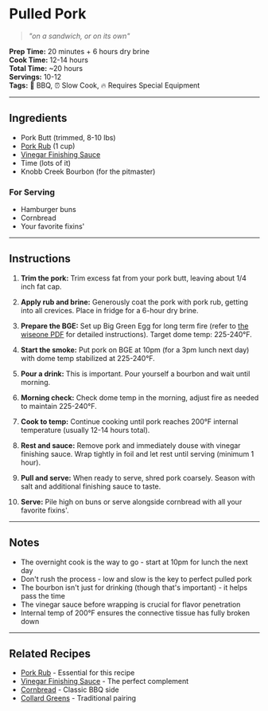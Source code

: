 # Pulled Pork

> *"on a sandwich, or on its own"*

**Prep Time:** 20 minutes + 6 hours dry brine  
**Cook Time:** 12-14 hours  
**Total Time:** ~20 hours  
**Servings:** 10-12  
**Tags:** 🍖 BBQ, ⏰ Slow Cook, 🔥 Requires Special Equipment

---

## Ingredients

- Pork Butt (trimmed, 8-10 lbs)
- [Pork Rub](../sauces-rubs/pork-rub.md) (1 cup)
- [Vinegar Finishing Sauce](../sauces-rubs/vinegar-finishing-sauce.md)
- Time (lots of it)
- Knobb Creek Bourbon (for the pitmaster)

### For Serving
- Hamburger buns
- Cornbread
- Your favorite fixins'

---

## Instructions

1. **Trim the pork:** Trim excess fat from your pork butt, leaving about 1/4 inch fat cap.

2. **Apply rub and brine:** Generously coat the pork with pork rub, getting into all crevices. Place in fridge for a 6-hour dry brine.

3. **Prepare the BGE:** Set up Big Green Egg for long term fire (refer to [the wiseone PDF](../resources/wiseone.pdf) for detailed instructions). Target dome temp: 225-240°F.

4. **Start the smoke:** Put pork on BGE at 10pm (for a 3pm lunch next day) with dome temp stabilized at 225-240°F.

5. **Pour a drink:** This is important. Pour yourself a bourbon and wait until morning.

6. **Morning check:** Check dome temp in the morning, adjust fire as needed to maintain 225-240°F.

7. **Cook to temp:** Continue cooking until pork reaches 200°F internal temperature (usually 12-14 hours total).

8. **Rest and sauce:** Remove pork and immediately douse with vinegar finishing sauce. Wrap tightly in foil and let rest until serving (minimum 1 hour).

9. **Pull and serve:** When ready to serve, shred pork coarsely. Season with salt and additional finishing sauce to taste.

10. **Serve:** Pile high on buns or serve alongside cornbread with all your favorite fixins'.

---

## Notes

- The overnight cook is the way to go - start at 10pm for lunch the next day
- Don't rush the process - low and slow is the key to perfect pulled pork
- The bourbon isn't just for drinking (though that's important) - it helps pass the time
- The vinegar sauce before wrapping is crucial for flavor penetration
- Internal temp of 200°F ensures the connective tissue has fully broken down

---

## Related Recipes

- [Pork Rub](../sauces-rubs/pork-rub.md) - Essential for this recipe
- [Vinegar Finishing Sauce](../sauces-rubs/vinegar-finishing-sauce.md) - The perfect complement
- [Cornbread](../sides/cornbread.md) - Classic BBQ side
- [Collard Greens](../sides/collard-greens.md) - Traditional pairing
